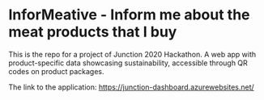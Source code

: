 # InforMeative - Inform me about the meat products that I buy

This is the repo for a project of Junction 2020 Hackathon. A web app with product-specific data showcasing sustainability, accessible through QR codes on product packages.

The link to the application: https://junction-dashboard.azurewebsites.net/
